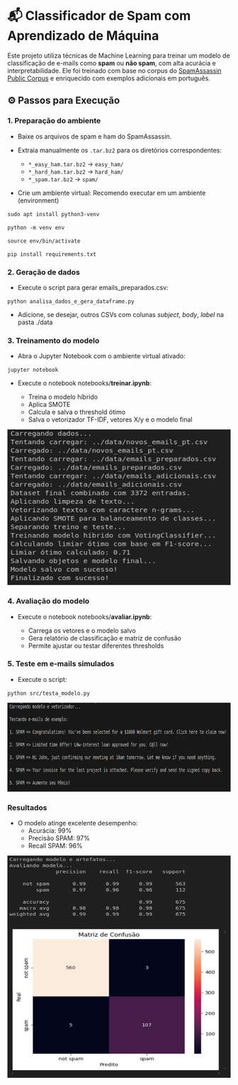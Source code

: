 # 📬 Classificador de Spam com Aprendizado de Máquina

Este projeto utiliza técnicas de Machine Learning para treinar um modelo de classificação de e-mails como **spam** ou **não spam**, com alta acurácia e interpretabilidade. Ele foi treinado com base no corpus do [SpamAssassin Public Corpus](https://spamassassin.apache.org/publiccorpus/) e enriquecido com exemplos adicionais em português.


## ⚙️ Passos para Execução

### 1. Preparação do ambiente
- Baixe os arquivos de spam e ham do SpamAssassin.
- Extraia manualmente os `.tar.bz2` para os diretórios correspondentes:
  - `*_easy_ham.tar.bz2` → `easy_ham/`
  - `*_hard_ham.tar.bz2` → `hard_ham/`
  - `*_spam.tar.bz2` → `spam/`

- Crie um ambiente virtual:
Recomendo executar em um ambiente (environment)

```
sudo apt install python3-venv
```
```
python -m venv env
```
```
source env/bin/activate
```
```
pip install requirements.txt
```

### 2. Geração de dados
- Execute o script para gerar emails_preparados.csv:
```
python analisa_dados_e_gera_dataframe.py
```
- Adicione, se desejar, outros CSVs com colunas *subject*, *body*, *label* na pasta ./data

### 3. Treinamento do modelo
- Abra o Jupyter Notebook com o ambiente virtual ativado:

```
jupyter notebook
```

- Execute o notebook notebooks/<b>treinar.ipynb</b>:

    - Treina o modelo híbrido
    - Aplica SMOTE
    - Calcula e salva o threshold ótimo
    - Salva o vetorizador TF-IDF, vetores X/y e o modelo final

<p align="center">
  <img width="600" height="350" src="src/assets/prt_scr_1.png">
</p>

### 4. Avaliação do modelo
- Execute o notebook notebooks/<b>avaliar.ipynb</b>:

    - Carrega os vetores e o modelo salvo
    - Gera relatório de classificação e matriz de confusão
    - Permite ajustar ou testar diferentes thresholds

### 5. Teste em e-mails simulados
- Execute o script:
```
python src/testa_modelo.py
```
<p align="center">
  <img width="600" height="200" src="src/assets/prt_scr_3.png">
</p>

### Resultados
- O modelo atinge excelente desempenho:
    - Acurácia: 99%
    - Precisão SPAM: 97%
    - Recall SPAM: 96%

<p align="center">
  <img width="600" height="500" src="src/assets/prt_scr_2.png">
</p>
